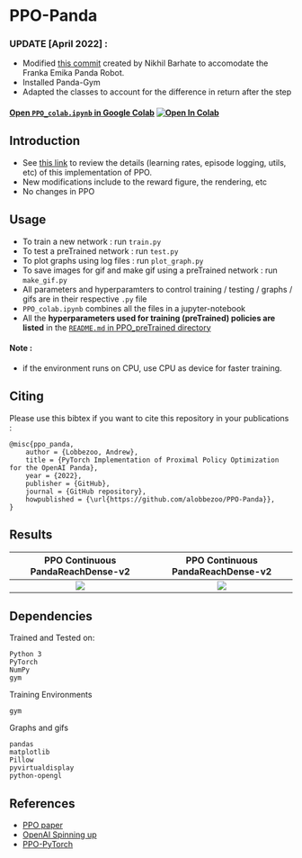 # PPO-Panda

### UPDATE [April 2022] : 

- Modified [this commit](https://github.com/nikhilbarhate99/PPO-PyTorch) created by Nikhil Barhate to accomodate the Franka Emika Panda Robot.
- Installed Panda-Gym
- Adapted the classes to account for the difference in return after the step  

#### [Open `PPO_colab.ipynb` in Google Colab](https://colab.research.google.com/github/nikhilbarhate99/PPO-PyTorch/blob/master/PPO_colab.ipynb) [![Open In Colab](https://colab.research.google.com/assets/colab-badge.svg)](https://colab.research.google.com/github/nikhilbarhate99/PPO-PyTorch/blob/master/PPO_colab.ipynb)


## Introduction

- See [this link](https://github.com/nikhilbarhate99/PPO-PyTorch) to review the details (learning rates, episode logging, utils, etc) of this implementation of PPO. 
- New modifications include to the reward figure, the rendering, etc
- No changes in PPO

## Usage

- To train a new network : run `train.py`
- To test a preTrained network : run `test.py`
- To plot graphs using log files : run `plot_graph.py`
- To save images for gif and make gif using a preTrained network : run `make_gif.py`
- All parameters and hyperparamters to control training / testing / graphs / gifs are in their respective `.py` file
- `PPO_colab.ipynb` combines all the files in a jupyter-notebook
- All the **hyperparameters used for training (preTrained) policies are listed** in the [`README.md` in PPO_preTrained directory](https://github.com/nikhilbarhate99/PPO-PyTorch/tree/master/PPO_preTrained)

#### Note :
  - if the environment runs on CPU, use CPU as device for faster training. 
  
## Citing 

Please use this bibtex if you want to cite this repository in your publications :

    @misc{ppo_panda,
        author = {Lobbezoo, Andrew},
        title = {PyTorch Implementation of Proximal Policy Optimization for the OpenAI Panda},
        year = {2022},
        publisher = {GitHub},
        journal = {GitHub repository},
        howpublished = {\url{https://github.com/alobbezoo/PPO-Panda}},
    }

## Results

| PPO Continuous PandaReachDense-v2  | PPO Continuous PandaReachDense-v2 |
| :-------------------------:|:-------------------------: |
| ![](https://github.com/alobbezoo/PPO-Panda/blob/b470118413237fd8d52055cb9880a3b5dfa17040/PPO_gifs/PandaReachDense-v2/PPO_PandaReachDense-v2_gif_0.gif) |  ![](https://github.com/alobbezoo/PPO-Panda/blob/master/PPO_figs/PandaReachDense-v2/PPO_PandaReachDense-v2_fig_0.png) |


## Dependencies
Trained and Tested on:
```
Python 3
PyTorch
NumPy
gym
```
Training Environments 
```
gym
```
Graphs and gifs
```
pandas
matplotlib
Pillow
pyvirtualdisplay
python-opengl

```


## References

- [PPO paper](https://arxiv.org/abs/1707.06347)
- [OpenAI Spinning up](https://spinningup.openai.com/en/latest/)
- [PPO-PyTorch](https://github.com/nikhilbarhate99/PPO-PyTorch)


